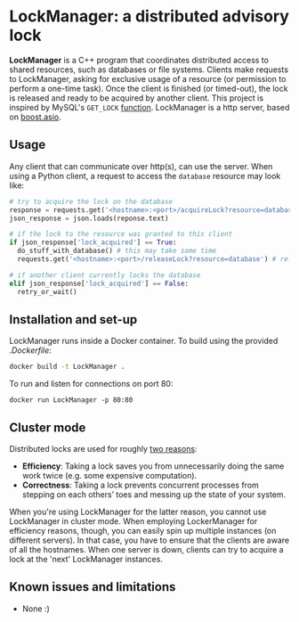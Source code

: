 # LockManager: a distributed advisory lock

**LockManager** is a C++ program that coordinates distributed access to shared resources, such as databases or file systems. Clients make requests to LockManager, asking for exclusive usage of a resource (or permission to perform a one-time task). Once the client is finished (or timed-out), the lock is released and ready to be acquired by another client. This project is inspired by MySQL's `GET_LOCK` [function](https://dev.mysql.com/doc/refman/5.7/en/locking-functions.html#function_get-lock). LockManager is a http server, based on [boost.asio](https://www.boost.org/doc/libs/1_75_0/doc/html/boost_asio.html). 


## Usage
Any client that can communicate over http(s), can use the server. When using a Python client, a request to access the `database` resource may look like:
```python
# try to acquire the lock on the database
response = requests.get('<hostname>:<port>/acquireLock?resource=database')
json_response = json.loads(reponse.text)

# if the lock to the resource was granted to this client
if json_response['lock_acquired'] == True:
  do_stuff_with_database() # this may take some time
  requests.get('<hostname>:<port>/releaseLock?resource=database') # release the lock on the database

# if another client currently locks the database
elif json_response['lock_acquired'] == False:
  retry_or_wait()
```
  
## Installation and set-up
LockManager runs inside a Docker container. To build using the provided _.Dockerfile_:
```bash
docker build -t LockManager .
```
To run and listen for connections on port 80:
```
docker run LockManager -p 80:80
```


## Cluster mode
Distributed locks are used for roughly [two reasons](https://martin.kleppmann.com/2016/02/08/how-to-do-distributed-locking.html):
- **Efficiency**: Taking a lock saves you from unnecessarily doing the same work twice (e.g. some expensive computation).
- **Correctness**: Taking a lock prevents concurrent processes from stepping on each others’ toes and messing up the state of your system.  

When you're using LockManager for the latter reason, you cannot use LockManager in cluster mode. When employing LockerManager for efficiency reasons, though, you can easily spin up multiple instances (on different servers). In that case, you have to ensure that the clients are aware of all the hostnames. When one server is down, clients can try to acquire a lock at the 'next' LockManager instances. 

## Known issues and limitations
- None :)
